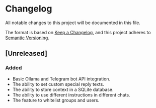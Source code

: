 # Changelog

All notable changes to this project will be documented in this file.

The format is based on [Keep a Changelog](https://keepachangelog.com/en/1.1.0/),
and this project adheres to [Semantic Versioning](https://semver.org/spec/v2.0.0.html).

## [Unreleased]

### Added

- Basic Ollama and Telegram bot API integration.
- The ability to set custom special reply texts.
- The ability to store context in a SQLite database.
- The ability to use different instructions in different chats.
- The feature to whitelist groups and users.
